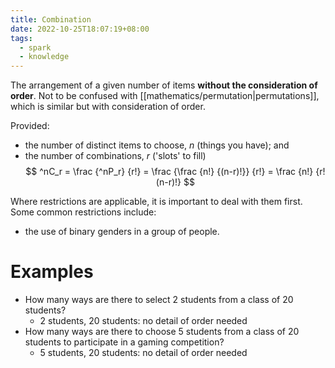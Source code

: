 ```yaml
---
title: Combination
date: 2022-10-25T18:07:19+08:00
tags:
  - spark
  - knowledge
---
```


The arrangement of a given number of items **without the consideration of order**. Not to be confused with [[mathematics/permutation|permutations]], which is similar but with consideration of order.

Provided:
- the number of distinct items to choose, $n$ (things you have); and
- the number of combinations, $r$ ('slots' to fill)
$$
^nC_r = \frac {^nP_r} {r!} = \frac {\frac {n!} {(n-r)!}} {r!} = \frac {n!} {r!(n-r)!}
$$

Where restrictions are applicable, it is important to deal with them first. Some common restrictions include:
- the use of binary genders in a group of people.

# Examples

- How many ways are there to select 2 students from a class of 20 students?
	- 2 students, 20 students: no detail of order needed
- How many ways are there to choose 5 students from a class of 20 students to participate in a gaming competition?
	- 5 students, 20 students: no detail of order needed
